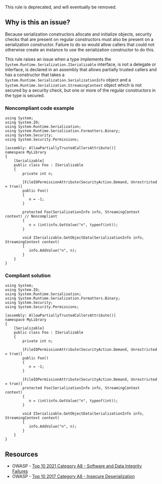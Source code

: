 This rule is deprecated, and will eventually be removed.
 
## Why is this an issue?
 
Because serialization constructors allocate and initialize objects, security checks that are present on regular constructors must also be present on a serialization constructor. Failure to do so would allow callers that could not otherwise create an instance to use the serialization constructor to do this.
 
This rule raises an issue when a type implements the `System.Runtime.Serialization.ISerializable` interface, is not a delegate or interface, is declared in an assembly that allows partially trusted callers and has a constructor that takes a `System.Runtime.Serialization.SerializationInfo` object and a `System.Runtime.Serialization.StreamingContext` object which is not secured by a security check, but one or more of the regular constructors in the type is secured.
 
### Noncompliant code example

    using System;
    using System.IO;
    using System.Runtime.Serialization;
    using System.Runtime.Serialization.Formatters.Binary;
    using System.Security;
    using System.Security.Permissions;
    
    [assembly: AllowPartiallyTrustedCallersAttribute()]
    namespace MyLibrary
    {
        [Serializable]
        public class Foo : ISerializable
        {
            private int n;
    
            [FileIOPermissionAttribute(SecurityAction.Demand, Unrestricted = true)]
            public Foo()
            {
               n = -1;
            }
    
            protected Foo(SerializationInfo info, StreamingContext context) // Noncompliant
            {
               n = (int)info.GetValue("n", typeof(int));
            }
    
            void ISerializable.GetObjectData(SerializationInfo info, StreamingContext context)
            {
               info.AddValue("n", n);
            }
        }
    }

### Compliant solution

    using System;
    using System.IO;
    using System.Runtime.Serialization;
    using System.Runtime.Serialization.Formatters.Binary;
    using System.Security;
    using System.Security.Permissions;
    
    [assembly: AllowPartiallyTrustedCallersAttribute()]
    namespace MyLibrary
    {
        [Serializable]
        public class Foo : ISerializable
        {
            private int n;
    
            [FileIOPermissionAttribute(SecurityAction.Demand, Unrestricted = true)]
            public Foo()
            {
               n = -1;
            }
    
            [FileIOPermissionAttribute(SecurityAction.Demand, Unrestricted = true)]
            protected Foo(SerializationInfo info, StreamingContext context)
            {
               n = (int)info.GetValue("n", typeof(int));
            }
    
            void ISerializable.GetObjectData(SerializationInfo info, StreamingContext context)
            {
               info.AddValue("n", n);
            }
        }
    }

## Resources
 
- OWASP - [Top 10 2021 Category A8 - Software and Data Integrity
  Failures](https://owasp.org/Top10/A08_2021-Software_and_Data_Integrity_Failures/)
- OWASP - [Top 10 2017 Category A8 - Insecure
  Deserialization](https://owasp.org/www-project-top-ten/2017/A8_2017-Insecure_Deserialization)